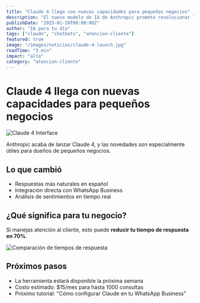 ```yaml
---
title: "Claude 4 llega con nuevas capacidades para pequeños negocios"
description: "El nuevo modelo de IA de Anthropic promete revolucionar la atención al cliente"
publishDate: "2025-01-20T00:00:00Z"
author: "IA para tu día"
tags: ["claude", "chatbots", "atencion-cliente"]
featured: true
image: "/images/noticias/claude-4-launch.jpg"
readTime: "3 min"
impact: "alto"
category: "atencion-cliente"
---
```


# Claude 4 llega con nuevas capacidades para pequeños negocios

![Claude 4 Interface](/images/noticias/claude-4-launch.jpg)

Anthropic acaba de lanzar Claude 4, y las novedades son especialmente útiles para dueños de pequeños negocios.

## Lo que cambió
- Respuestas más naturales en español
- Integración directa con WhatsApp Business
- Análisis de sentimientos en tiempo real

## ¿Qué significa para tu negocio?
Si manejas atención al cliente, esto puede **reducir tu tiempo de respuesta en 70%**.

![Comparación de tiempos de respuesta](/images/noticias/tiempo-respuesta-comparacion.png)

## Próximos pasos
- La herramienta estará disponible la próxima semana
- Costo estimado: $15/mes para hasta 1000 consultas
- Próximo tutorial: "Cómo configurar Claude en tu WhatsApp Business" 